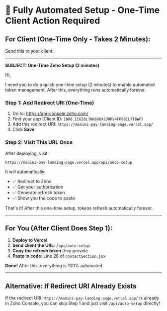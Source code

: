 # 🚀 Fully Automated Setup - One-Time Client Action Required

## For Client (One-Time Only - Takes 2 Minutes):

Send this to your client:

---

**SUBJECT: One-Time Zoho Setup (2 minutes)**

Hi,

I need you to do a quick one-time setup (2 minutes) to enable automated token management. After this, everything runs automatically forever.

### Step 1: Add Redirect URI (One-Time)
1. Go to: https://api-console.zoho.com/
2. Find your app (Client ID: `1000.IIGZ8L7NK6XUX2DRRV4FP08IL7T8WP`)
3. Add this redirect URI: `https://manini-pay-landing-page.vercel.app/`
4. Click **Save**

### Step 2: Visit This URL Once
After deploying, visit:
```
https://manini-pay-landing-page.vercel.app/api/auto-setup
```

It will automatically:
- ✅ Redirect to Zoho
- ✅ Get your authorization
- ✅ Generate refresh token
- ✅ Show you the code to paste

That's it! After this one-time setup, tokens refresh automatically forever.

---

## For You (After Client Does Step 1):

1. **Deploy to Vercel**
2. **Send client the URL**: `/api/auto-setup`
3. **Copy the refresh token** they provide
4. **Paste in code**: Line 28 of `contactSection.jsx`

**Done!** After this, everything is 100% automated.

---

## Alternative: If Redirect URI Already Exists

If the redirect URI `https://manini-pay-landing-page.vercel.app/` is already in Zoho Console, you can skip Step 1 and just visit `/api/auto-setup` directly!

